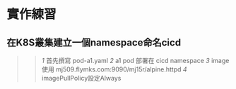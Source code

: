 # 實作練習

## 在K8S叢集建立一個namespace命名cicd
>> *1* 首先撰寫 pod-a1.yaml
>> *2* a1 pod 部署在 cicd namespace
>> *3* image 使用 mj509.flymks.com:9090/mj15r/alpine.httpd
>> *4* imagePullPolicy設定Always
